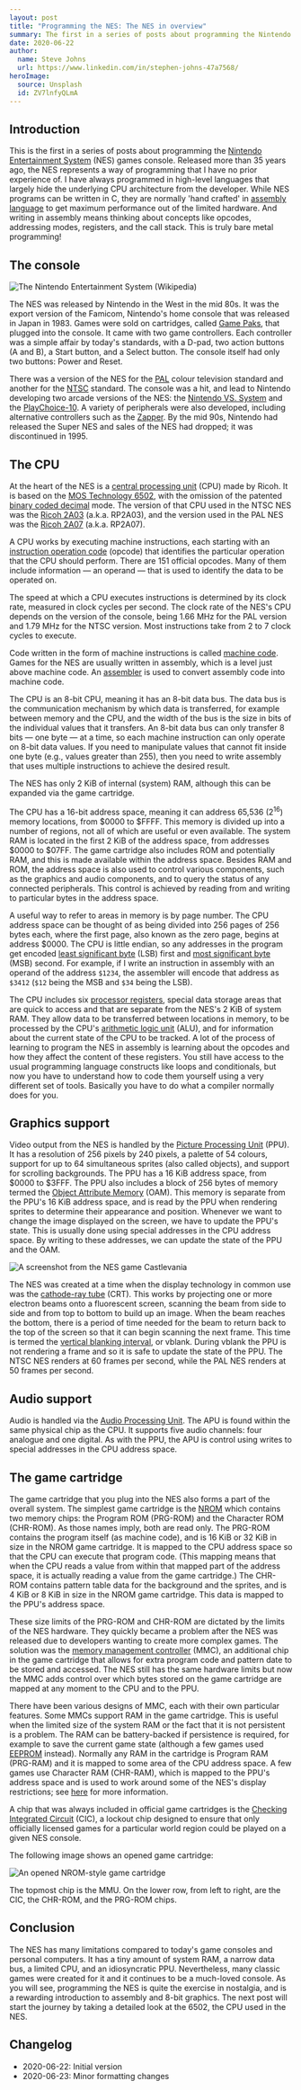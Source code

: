 ```yaml
---
layout: post
title: "Programming the NES: The NES in overview"
summary: The first in a series of posts about programming the Nintendo Entertainment System games console, starting with a history of the system and an overview of its internals.
date: 2020-06-22
author:
  name: Steve Johns
  url: https://www.linkedin.com/in/stephen-johns-47a7568/
heroImage:
  source: Unsplash
  id: ZV7lnfyQLmA
---
```


## Introduction

This is the first in a series of posts about programming the [Nintendo Entertainment System](https://en.wikipedia.org/wiki/Nintendo_Entertainment_System) (NES) games console. Released more than 35 years ago, the NES represents a way of programming that I have no prior experience of. I have always programmed in high-level languages that largely hide the underlying CPU architecture from the developer. While NES programs can be written in C, they are normally 'hand crafted' in [assembly language](https://en.wikipedia.org/wiki/Assembly_language) to get maximum performance out of the limited hardware. And writing in assembly means thinking about concepts like opcodes, addressing modes, registers, and the call stack. This is truly bare metal programming!

## The console

![](/images/2020-06-22-programming-the-nes-the-nes-in-overview/1280px-NES-Console-Set.jpg "The Nintendo Entertainment System (Wikipedia)")

The NES was released by Nintendo in the West in the mid 80s. It was the export version of the Famicom, Nintendo's home console that was released in Japan in 1983. Games were sold on cartridges, called [Game Paks](https://en.wikipedia.org/wiki/Nintendo_Entertainment_System_Game_Pak), that plugged into the console. It came with two game controllers. Each controller was a simple affair by today's standards, with a D-pad, two action buttons (A and B), a Start button, and a Select button. The console itself had only two buttons: Power and Reset.

There was a version of the NES for the [PAL](https://en.wikipedia.org/wiki/PAL) colour television standard and another for the [NTSC](https://en.wikipedia.org/wiki/NTSC) standard. The console was a hit, and lead to Nintendo developing two arcade versions of the NES: the [Nintendo VS. System](https://en.wikipedia.org/wiki/Nintendo_VS._System) and the [PlayChoice-10](https://en.wikipedia.org/wiki/PlayChoice-10). A variety of peripherals were also developed, including alternative controllers such as the [Zapper](https://en.wikipedia.org/wiki/NES_Zapper). By the mid 90s, Nintendo had released the Super NES and sales of the NES had dropped; it was discontinued in 1995.

## The CPU

At the heart of the NES is a [central processing unit](https://en.wikipedia.org/wiki/Central_processing_unit) (CPU) made by Ricoh. It is based on the [MOS Technology 6502](https://en.wikipedia.org/wiki/MOS_Technology_6502), with the omission of the patented [binary coded decimal](https://en.wikipedia.org/wiki/Binary-coded_decimal) mode. The version of that CPU used in the NTSC NES was the [Ricoh 2A03](https://en.wikipedia.org/wiki/Ricoh_2A03) (a.k.a. RP2A03), and the version used in the PAL NES was the [Ricoh 2A07](https://en.wikipedia.org/wiki/Ricoh_2A03#Regional_variations) (a.k.a. RP2A07).

A CPU works by executing machine instructions, each starting with an [instruction operation code](https://en.wikipedia.org/wiki/Opcode) (opcode) that identifies the particular operation that the CPU should perform. There are 151 official opcodes. Many of them include information &mdash; an operand &mdash; that is used to identify the data to be operated on.

The speed at which a CPU executes instructions is determined by its clock rate, measured in clock cycles per second. The clock rate of the NES's CPU depends on the version of the console, being 1.66 MHz for the PAL version and 1.79 MHz for the NTSC version. Most instructions take from 2 to 7 clock cycles to execute.

Code written in the form of machine instructions is called [machine code](https://en.wikipedia.org/wiki/Machine_code). Games for the NES are usually written in assembly, which is a level just above machine code. An [assembler](https://en.wikipedia.org/wiki/Assembly_language#Assembler) is used to convert assembly code into machine code.

The CPU is an 8-bit CPU, meaning it has an 8-bit data bus. The data bus is the communication mechanism by which data is transferred, for example between memory and the CPU, and the width of the bus is the size in bits of the individual values that it transfers. An 8-bit data bus can only transfer 8 bits &mdash; one byte &mdash; at a time, so each machine instruction can only operate on 8-bit data values. If you need to manipulate values that cannot fit inside one byte (e.g., values greater than 255), then you need to write assembly that uses multiple instructions to achieve the desired result.

The NES has only 2 KiB of internal (system) RAM, although this can be expanded via the game cartridge.

The CPU has a 16-bit address space, meaning it can address 65,536 (2<sup>16</sup>) memory locations, from $0000 to $FFFF. This memory is divided up into a number of regions, not all of which are useful or even available. The system RAM is located in the first 2 KiB of the address space, from addresses $0000 to $07FF. The game cartridge also includes ROM and potentially RAM, and this is made available within the address space. Besides RAM and ROM, the address space is also used to control various components, such as the graphics and audio components, and to query the status of any connected peripherals. This control is achieved by reading from and writing to particular bytes in the address space.

A useful way to refer to areas in memory is by page number. The CPU address space can be thought of as being divided into 256 pages of 256 bytes each, where the first page, also known as the zero page, begins at address \$0000. The CPU is little endian, so any addresses in the program get encoded [least significant byte](https://en.wikipedia.org/wiki/Bit_numbering#Least_significant_byte) (LSB) first and [most significant byte](https://en.wikipedia.org/wiki/Bit_numbering#Most_significant_byte) (MSB) second. For example, if I write an instruction in assembly with an operand of the address `$1234`, the assembler will encode that address as `$3412` (`$12` being the MSB and `$34` being the LSB).

The CPU includes six [processor registers](https://en.wikipedia.org/wiki/Processor_register), special data storage areas that are quick to access and that are separate from the NES's 2 KiB of system RAM. They allow data to be transferred between locations in memory, to be processed by the CPU's [arithmetic logic unit](https://en.wikipedia.org/wiki/Arithmetic_logic_unit) (ALU), and for information about the current state of the CPU to be tracked. A lot of the process of learning to program the NES in assembly is learning about the opcodes and how they affect the content of these registers. You still have access to the usual programming language constructs like loops and conditionals, but now you have to understand how to code them yourself using a very different set of tools. Basically you have to do what a compiler normally does for you.

## Graphics support

Video output from the NES is handled by the [Picture Processing Unit](https://en.wikipedia.org/wiki/Picture_Processing_Unit) (PPU). It has a resolution of 256 pixels by 240 pixels, a palette of 54 colours, support for up to 64 simultaneous sprites (also called objects), and support for scrolling backgrounds. The PPU has a 16 KiB address space, from $0000 to $3FFF. The PPU also includes a block of 256 bytes of memory termed the [Object Attribute Memory](https://wiki.nesdev.com/w/index.php/PPU_OAM) (OAM). This memory is separate from the PPU's 16 KiB address space, and is read by the PPU when rendering sprites to determine their appearance and position. Whenever we want to change the image displayed on the screen, we have to update the PPU's state. This is usually done using special addresses in the CPU address space. By writing to these addresses, we can update the state of the PPU and the OAM.

![](/images/2020-06-22-programming-the-nes-the-nes-in-overview/castlevania.png "A screenshot from the NES game Castlevania")

The NES was created at a time when the display technology in common use was the [cathode-ray tube](https://en.wikipedia.org/wiki/Cathode-ray_tube) (CRT). This works by projecting one or more electron beams onto a fluorescent screen, scanning the beam from side to side and from top to bottom to build up an image. When the beam reaches the bottom, there is a period of time needed for the beam to return back to the top of the screen so that it can begin scanning the next frame. This time is termed the [vertical blanking interval](https://en.wikipedia.org/wiki/Vertical_blanking_interval), or vblank. During vblank the PPU is not rendering a frame and so it is safe to update the state of the PPU. The NTSC NES renders at 60 frames per second, while the PAL NES renders at 50 frames per second.

## Audio support

Audio is handled via the [Audio Processing Unit](https://wiki.nesdev.com/w/index.php/APU). The APU is found within the same physical chip as the CPU. It supports five audio channels: four analogue and one digital. As with the PPU, the APU is control using writes to special addresses in the CPU address space.

## The game cartridge

The game cartridge that you plug into the NES also forms a part of the overall system. The simplest game cartridge is the [NROM](https://everything2.com/title/NROM) which contains two memory chips: the Program ROM (PRG-ROM) and the Character ROM (CHR-ROM). As those names imply, both are read only. The PRG-ROM contains the program itself (as machine code), and is 16 KiB or 32 KiB in size in the NROM game cartridge. It is mapped to the CPU address space so that the CPU can execute that program code. (This mapping means that when the CPU reads a value from within that mapped part of the address space, it is actually reading a value from the game cartridge.) The CHR-ROM contains pattern table data for the background and the sprites, and is 4 KiB or 8 KiB in size in the NROM game cartridge. This data is mapped to the PPU's address space.

These size limits of the PRG-ROM and CHR-ROM are dictated by the limits of the NES hardware. They quickly became a problem after the NES was released due to developers wanting to create more complex games. The solution was the [memory management controller](https://en.wikipedia.org/wiki/Memory_management_controller) (MMC), an additional chip in the game cartridge that allows for extra program code and pattern date to be stored and accessed. The NES still has the same hardware limits but now the MMC adds control over which bytes stored on the game cartridge are mapped at any moment to the CPU and to the PPU.

There have been various designs of MMC, each with their own particular features. Some MMCs support RAM in the game cartridge. This is useful when the limited size of the system RAM or the fact that it is not persistent is a problem. The RAM can be battery-backed if persistence is required, for example to save the current game state (although a few games used [EEPROM](https://en.wikipedia.org/wiki/EEPROM) instead). Normally any RAM in the cartridge is Program RAM (PRG-RAM) and it is mapped to some area of the CPU address space. A few games use Character RAM (CHR-RAM), which is mapped to the PPU's address space and is used to work around some of the NES's display restrictions; see [here](https://wiki.nesdev.com/w/index.php/CHR_ROM_vs._CHR_RAM#CHR_RAM) for more information.

A chip that was always included in official game cartridges is the [Checking Integrated Circuit](<https://en.wikipedia.org/wiki/CIC_(Nintendo)>) (CIC), a lockout chip designed to ensure that only officially licensed games for a particular world region could be played on a given NES console.

The following image shows an opened game cartridge:

![](/images/2020-06-22-programming-the-nes-the-nes-in-overview/NES-MissionCtrlRAMCart32K1.jpg "An opened NROM-style game cartridge")

The topmost chip is the MMU. On the lower row, from left to right, are the CIC, the CHR-ROM, and the PRG-ROM chips.

## Conclusion

The NES has many limitations compared to today's game consoles and personal computers. It has a tiny amount of system RAM, a narrow data bus, a limited CPU, and an idiosyncratic PPU. Nevertheless, many classic games were created for it and it continues to be a much-loved console. As you will see, programming the NES is quite the exercise in nostalgia, and is a rewarding introduction to assembly and 8-bit graphics. The next post will start the journey by taking a detailed look at the 6502, the CPU used in the NES.

## Changelog

- 2020-06-22: Initial version
- 2020-06-23: Minor formatting changes
